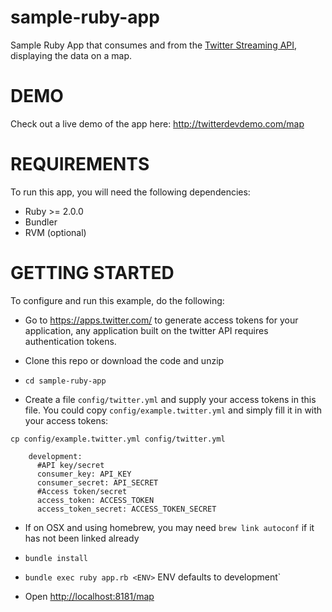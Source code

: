 sample-ruby-app
=================

Sample Ruby App that consumes and from the [Twitter Streaming API](https://dev.twitter.com/docs/api/streaming),
displaying the data on a map.

DEMO
============

Check out a live demo of the app here: http://twitterdevdemo.com/map

REQUIREMENTS
============

To run this app, you will need the following dependencies:

- Ruby >= 2.0.0
- Bundler
- RVM (optional)


GETTING STARTED
============

To configure and run this example, do the following:

- Go to https://apps.twitter.com/ to generate access tokens for your application, any application built on the twitter API requires authentication tokens. 

- Clone this repo or download the code and unzip

- `cd sample-ruby-app`

- Create a file `config/twitter.yml` and supply your access tokens in this file. You could copy `config/example.twitter.yml` and simply fill it in with your access tokens:

 `cp config/example.twitter.yml config/twitter.yml`
 
```
    development:
      #API key/secret
      consumer_key: API_KEY
      consumer_secret: API_SECRET
      #Access token/secret
      access_token: ACCESS_TOKEN
      access_token_secret: ACCESS_TOKEN_SECRET
```

- If on OSX and using homebrew, you may need `brew link autoconf` if it has not been linked already

- `bundle install`

- `bundle exec ruby app.rb <ENV>` ENV defaults to development`

- Open [http://localhost:8181/map](http://localhost:8181/map)




